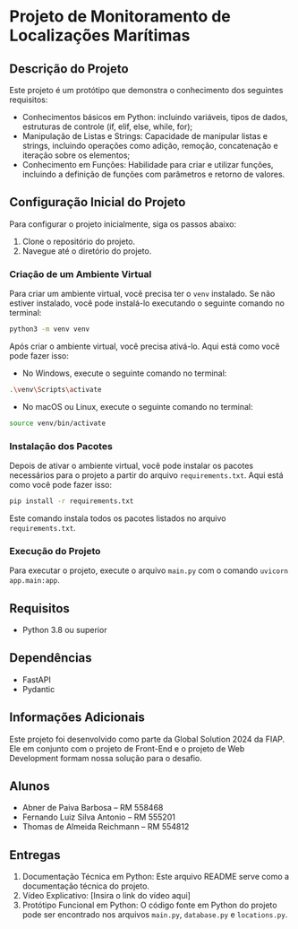 # Projeto de Monitoramento de Localizações Marítimas

## Descrição do Projeto

Este projeto é um protótipo que demonstra o conhecimento dos seguintes requisitos:

- Conhecimentos básicos em Python: incluindo variáveis, tipos de dados, estruturas de controle (if, elif, else, while,
  for);
- Manipulação de Listas e Strings: Capacidade de manipular listas e strings, incluindo operações como adição, remoção,
  concatenação e iteração sobre os elementos;
- Conhecimento em Funções: Habilidade para criar e utilizar funções, incluindo a definição de funções com parâmetros e
  retorno de valores.

## Configuração Inicial do Projeto

Para configurar o projeto inicialmente, siga os passos abaixo:

1. Clone o repositório do projeto.
2. Navegue até o diretório do projeto.

### Criação de um Ambiente Virtual

Para criar um ambiente virtual, você precisa ter o `venv` instalado. Se não estiver instalado, você pode instalá-lo
executando o seguinte comando no terminal:

```bash
python3 -m venv venv
```

Após criar o ambiente virtual, você precisa ativá-lo. Aqui está como você pode fazer isso:

- No Windows, execute o seguinte comando no terminal:

```bash
.\venv\Scripts\activate
```

- No macOS ou Linux, execute o seguinte comando no terminal:

```bash
source venv/bin/activate
```

### Instalação dos Pacotes

Depois de ativar o ambiente virtual, você pode instalar os pacotes necessários para o projeto a partir do
arquivo `requirements.txt`. Aqui está como você pode fazer isso:

```bash
pip install -r requirements.txt
```

Este comando instala todos os pacotes listados no arquivo `requirements.txt`.

### Execução do Projeto

Para executar o projeto, execute o arquivo `main.py` com o comando `uvicorn app.main:app`.

## Requisitos

- Python 3.8 ou superior

## Dependências

- FastAPI
- Pydantic

## Informações Adicionais

Este projeto foi desenvolvido como parte da Global Solution 2024 da FIAP. Ele em conjunto com o projeto de Front-End e o
projeto de Web Development formam nossa solução para o desafio.

## Alunos

- Abner de Paiva Barbosa – RM 558468
- Fernando Luiz Silva Antonio – RM 555201
- Thomas de Almeida Reichmann – RM 554812

## Entregas

1. Documentação Técnica em Python: Este arquivo README serve como a documentação técnica do projeto.
2. Vídeo Explicativo: [Insira o link do vídeo aqui]
3. Protótipo Funcional em Python: O código fonte em Python do projeto pode ser encontrado nos
   arquivos `main.py`, `database.py` e `locations.py`.